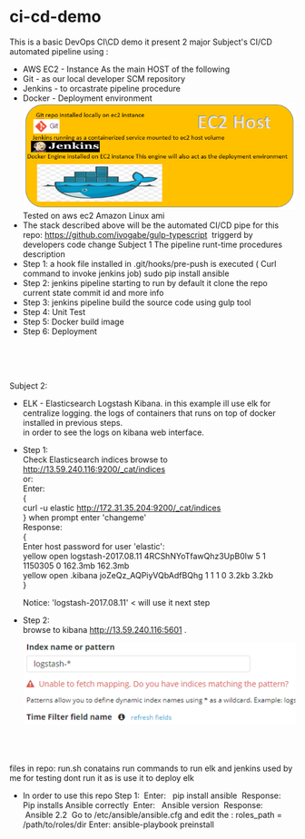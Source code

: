 # ci-cd-demo
This is a basic DevOps CI\CD demo
it present 2 major Subject's CI/CD automated pipeline using :
- AWS EC2 - Instance As the main HOST of the following  
- Git - as our local developer SCM repository
- Jenkins - to orcastrate pipeline procedure
- Docker - Deployment environment
![Alt text](https://github.com/BoazHalter/ci-cd-demo/blob/master/CI-CD-infrastucture-architecture5.PNG "Arcitecture Overview:")
Tested on aws ec2 Amazon Linux ami
- The stack described above will be the automated CI/CD pipe for this repo:
  https://github.com/ivogabe/gulp-typescript
  triggerd by developers code change
Subject 1
The pipeline runt-time procedures description
- Step 1:
    a hook file installed in .git/hooks/pre-push is executed ( Curl command to invoke jenkins job)
    sudo pip install ansible
- Step 2:
    jenkins pipeline starting to run by default it clone the repo current state commit id and more info
- Step 3:
    jenkins pipeline build the source code using gulp tool
- Step 4:
    Unit Test 
- Step 5:
    Docker build image
- Step 6:
    Deployment
<br />
<br />
<br />

Subject 2:
- ELK - Elasticsearch Logstash Kibana.
  in this example ill use elk for centralize logging. 
  the logs of containers that runs on top of docker installed in previous steps.  
  in order to see the logs on kibana web interface.
- Step 1: <br />
  Check Elasticsearch indices browse to http://13.59.240.116:9200/_cat/indices <br />
   or:<br />
  Enter:<br />
    {<br />
	  curl -u elastic http://172.31.35.204:9200/_cat/indices <br />
	}  when prompt enter 'changeme' <br />
  Response:<br />
  {<br />
    Enter host password for user 'elastic': <br />
    yellow open logstash-2017.08.11 4RCShNYoTfawQhz3UpB0lw 5 1 1150305 0 162.3mb 162.3mb <br /> 
    yellow open .kibana             joZeQz_AQPiyVQbAdfBQhg 1 1       1 0   3.2kb   3.2kb <br />
  }<br />
    
	Notice: 'logstash-2017.08.11' < will use it next step <br />
- Step 2: <br />
  browse to kibana http://13.59.240.116:5601 . <br />
   
  ![Alt text](https://github.com/BoazHalter/ci-cd-demo/blob/master/kibanaIndex.PNG )
<br />
<br />
<br /> 
files in repo:
run.sh conatains run commands to run elk and jenkins used by me for testing dont run it as is use it 
to deploy elk

- In order to use this repo 
Step 1:
  Enter: 
    pip install ansible 
  Response:
    Pip installs Ansible correctly
  Enter:
    Ansible version
  Response:
    Ansible 2.2
  Go to /etc/ansible/ansible.cfg and edit the : roles_path = /path/to/roles/dir
  Enter:
  ansible-playbook preinstall 

<br />
<br />
<br />

